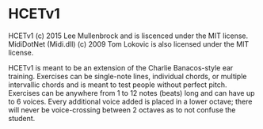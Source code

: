 # HCETv1
HCETv1 (c) 2015 Lee Mullenbrock and is liscenced under the MIT license. 
MidiDotNet (Midi.dll) (c) 2009 Tom Lokovic is also licensed under the MIT license.

HCETv1 is meant to be an extension of the Charlie Banacos-style 
ear training. Exercises can be single-note lines, individual chords, or 
multiple intervallic chords and is meant to test people without perfect pitch. 
Exercises can be anywhere from 1 to 12 notes (beats) long and can have up to 6 
voices. Every additional voice added is placed in a lower octave; there will 
never be voice-crossing between 2 octaves as to not confuse the student.
